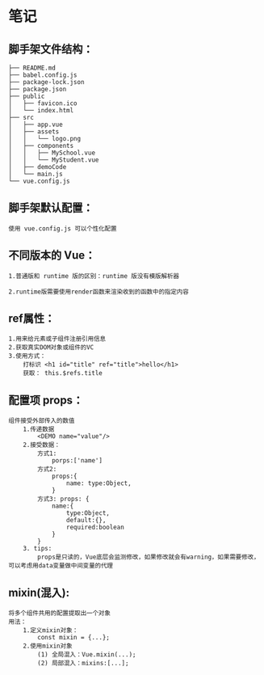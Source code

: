 # 笔记

## 脚手架文件结构：

    ├── README.md
    ├── babel.config.js
    ├── package-lock.json
    ├── package.json
    ├── public
    │   ├── favicon.ico
    │   └── index.html
    ├── src
    │   ├── app.vue
    │   ├── assets
    │   │   └── logo.png
    │   ├── components
    │   │   ├── MySchool.vue
    │   │   └── MyStudent.vue
    │   ├── demoCode
    │   └── main.js
    └── vue.config.js

## 脚手架默认配置：
    使用 vue.config.js 可以个性化配置

## 不同版本的 Vue：  
    1.普通版和 runtime 版的区别：runtime 版没有模版解析器

    2.runtime版需要使用render函数来渲染收到的函数中的指定内容

## ref属性：  
    1.用来给元素或子组件注册引用信息
    2.获取真实DOM对象或组件的VC
    3.使用方式：
        打标识 <h1 id="title" ref="title">hello</h1>
        获取： this.$refs.title

## 配置项 props：
    组件接受外部传入的数值
        1.传递数据
            <DEMO name="value"/>
        2.接受数据：
            方式1: 
                porps:['name']
            方式2: 
                props:{
                    name: type:Object,
                }
            方式3: props: {
                name:{
                    type:Object,
                    default:{},
                    required:boolean
                }
            }
        3. tips:
            props是只读的，Vue底层会监测修改，如果修改就会有warning，如果需要修改，可以考虑用data变量做中间变量的代理

## mixin(混入):
    将多个组件共用的配置提取出一个对象
    用法： 
        1.定义mixin对象：
            const mixin = {...};
        2.使用mixin对象
            (1) 全局混入：Vue.mixin(...);
            (2) 局部混入：mixins:[...];
